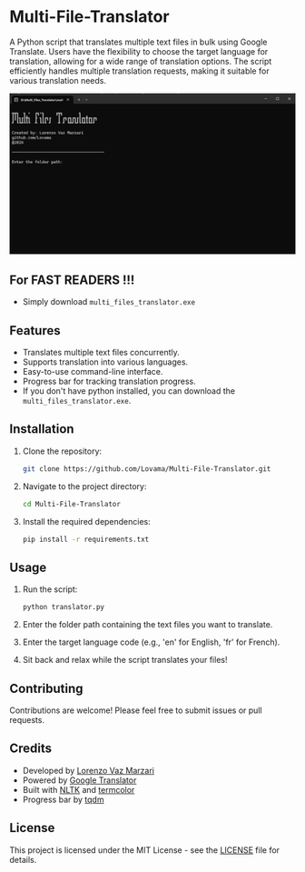 # Multi-File-Translator

A Python script that translates multiple text files in bulk using Google Translate. Users have the flexibility to choose the target language for translation, allowing for a wide range of translation options. The script efficiently handles multiple translation requests, making it suitable for various translation needs.

![Translator Demo](demo.gif)

## For FAST READERS !!!

- Simply download `multi_files_translator.exe`

## Features

- Translates multiple text files concurrently.
- Supports translation into various languages.
- Easy-to-use command-line interface.
- Progress bar for tracking translation progress.
- If you don't have python installed, you can download the `multi_files_translator.exe`.

## Installation

1. Clone the repository:

    ```bash
    git clone https://github.com/Lovama/Multi-File-Translator.git
    ```

2. Navigate to the project directory:

    ```bash
    cd Multi-File-Translator
    ```

3. Install the required dependencies:

    ```bash
    pip install -r requirements.txt
    ```

## Usage

1. Run the script:

    ```bash
    python translator.py
    ```

2. Enter the folder path containing the text files you want to translate.

3. Enter the target language code (e.g., 'en' for English, 'fr' for French).

4. Sit back and relax while the script translates your files!

## Contributing

Contributions are welcome! Please feel free to submit issues or pull requests.

## Credits

- Developed by [Lorenzo Vaz Marzari](https://github.com/Lovama)
- Powered by [Google Translator](https://pypi.org/project/deep-translator/)
- Built with [NLTK](https://www.nltk.org/) and [termcolor](https://pypi.org/project/termcolor/)
- Progress bar by [tqdm](https://pypi.org/project/tqdm/)

## License

This project is licensed under the MIT License - see the [LICENSE](LICENSE) file for details.

